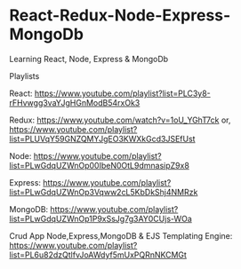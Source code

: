 # React-Redux-Node-Express-MongoDb
Learning React, Node, Express &amp; MongoDb


Playlists

React:
https://www.youtube.com/playlist?list=PLC3y8-rFHvwgg3vaYJgHGnModB54rxOk3

Redux:
https://www.youtube.com/watch?v=1oU_YGhT7ck
or,
https://www.youtube.com/playlist?list=PLUVqY59GNZQMYJgEO3KWXkGcd3JSEfUst


Node:
https://www.youtube.com/playlist?list=PLwGdqUZWnOp00IbeN0OtL9dmnasipZ9x8

Express:
https://www.youtube.com/playlist?list=PLwGdqUZWnOp3Vqww2cL5KbDkShj4NMRzk

MongoDB:
https://www.youtube.com/playlist?list=PLwGdqUZWnOp1P9xSsJg7g3AY0CUjs-WOa

Crud App Node,Express,MongoDB & EJS Templating Engine:
https://www.youtube.com/playlist?list=PL6u82dzQtlfvJoAWdyf5mUxPQRnNKCMGt